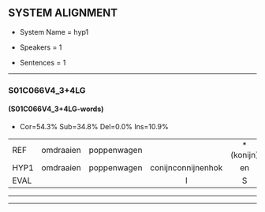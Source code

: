 
## SYSTEM ALIGNMENT

- System Name = hyp1

- Speakers = 1

- Sentences = 1

---

### S01C066V4_3+4LG

#### (S01C066V4_3+4LG-words)

- Cor=54.3%	Sub=34.8%	Del=0.0%	Ins=10.9%

|  |  |  |  |  |  |  |  |  |  |  |  |  |  |  |  |  |  |  |  |  |  |  |  |  |  |  |  |  |  |  |  |  |  |  |  |  |  |  |  |  |  |  |  |  |  |  |
|:--- |:---:|:---:|:---:|:---:|:---:|:---:|:---:|:---:|:---:|:---:|:---:|:---:|:---:|:---:|:---:|:---:|:---:|:---:|:---:|:---:|:---:|:---:|:---:|:---:|:---:|:---:|:---:|:---:|:---:|:---:|:---:|:---:|:---:|:---:|:---:|:---:|:---:|:---:|:---:|:---:|:---:|:---:|:---:|:---:|:---:|:---:|
| REF | omdraaien | poppenwagen |  | *(konijn) | konijnenhok | elastiekje | ruziemaken | teddybeer | dierentuin | paddenstoelen | verstoppertje | wasmachine | fototoestel | toiletpapier | vrachtwagen | buurmannen | vogelkooi | olifant | schommelen | iedereen | schoenenwinkel | knutselen | ophangen | verjaardag |  |  |  | sprookjesboek | tandenborstel | lucifer | slaapkamer | achterdeur | ziekenhuis | nieuwsgierig | afblijven | kabouter |  | washandje | sneeuwwitje | goeiendag | vakantie | limonade | autorijden | eindelijk | familie | chocolade |
| HYP1 | omdraaien | poppenwagen | conijnconnijnenhok | en | lastiekje | ruzie | maken | teddibeer | dierentuin | paddenstoelen | verstoppertje | wasmachine | fototoestel | toiletpapier | vrachtwagen | buurmannen | fogelkooi | olifant | schonnelen | iedereen | schoenenwinkel | knutselen | ophangen | verjaardag | sprookjes | boek | tand | in | borstel | lucifer | slaapkamer | achterdeur | siekinhuis | nieuwsgierig | afblijven | kabouter | was | hantje | sneeuwitje | goeieniddag | vakantie | humonade | autoredden | enderlijk | familie | chocolade |
| EVAL |  |  | I | S | S | S | S | S |  |  |  |  |  |  |  |  | S |  | S |  |  |  |  |  | I | I | I | S | S |  |  |  | S |  |  |  | I | S | S | S |  | S | S | S |  |  |
---

---
